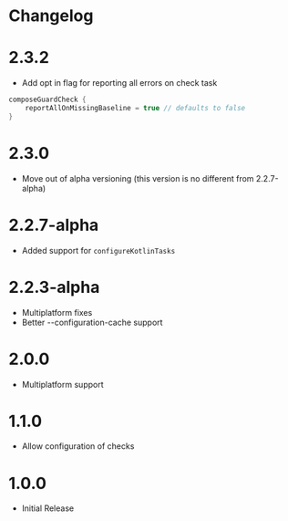 # Changelog

# 2.3.2

* Add opt in flag for reporting all errors on check task
```kts
composeGuardCheck {
    reportAllOnMissingBaseline = true // defaults to false
}
```

# 2.3.0

* Move out of alpha versioning (this version is no different from 2.2.7-alpha)

# 2.2.7-alpha

* Added support for `configureKotlinTasks`

# 2.2.3-alpha

* Multiplatform fixes
* Better --configuration-cache support

# 2.0.0

* Multiplatform support

# 1.1.0

* Allow configuration of checks

# 1.0.0

* Initial Release